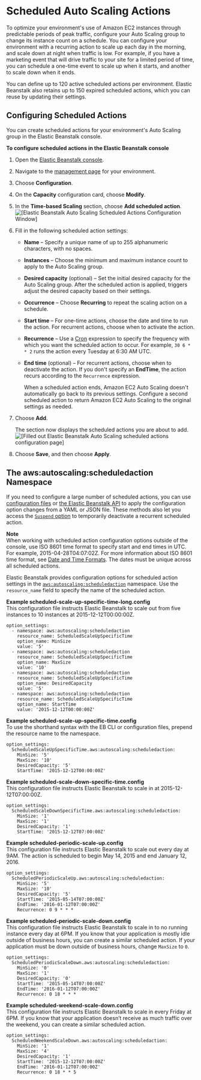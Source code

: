 # Scheduled Auto Scaling Actions<a name="environments-cfg-autoscaling-scheduledactions"></a>

To optimize your environment's use of Amazon EC2 instances through predictable periods of peak traffic, configure your Auto Scaling group to change its instance count on a schedule\. You can configure your environment with a recurring action to scale up each day in the morning, and scale down at night when traffic is low\. For example, if you have a marketing event that will drive traffic to your site for a limited period of time, you can schedule a one\-time event to scale up when it starts, and another to scale down when it ends\.

You can define up to 120 active scheduled actions per environment\. Elastic Beanstalk also retains up to 150 expired scheduled actions, which you can reuse by updating their settings\.

## Configuring Scheduled Actions<a name="environments-cfg-autoscaling-scheduledactions-console"></a>

You can create scheduled actions for your environment's Auto Scaling group in the Elastic Beanstalk console\.

**To configure scheduled actions in the Elastic Beanstalk console**

1. Open the [Elastic Beanstalk console](https://console.aws.amazon.com/elasticbeanstalk)\.

1. Navigate to the [management page](environments-console.md) for your environment\.

1. Choose **Configuration**\.

1. On the **Capacity** configuration card, choose **Modify**\.

1. In the **Time\-based Scaling** section, choose **Add scheduled action**\.  
![\[Elastic Beanstalk Auto Scaling Scheduled Actions Configuration Window\]](http://docs.aws.amazon.com/elasticbeanstalk/latest/dg/images/environment-cfg-autoscaling-scheduledactions.png)

1. Fill in the following scheduled action settings:
   + **Name** – Specify a unique name of up to 255 alphanumeric characters, with no spaces\.
   + **Instances** – Choose the minimum and maximum instance count to apply to the Auto Scaling group\.
   + **Desired capacity** \(optional\) – Set the initial desired capacity for the Auto Scaling group\. After the scheduled action is applied, triggers adjust the desired capacity based on their settings\.
   + **Occurrence** – Choose **Recurring** to repeat the scaling action on a schedule\.
   + **Start time** – For one\-time actions, choose the date and time to run the action\. For recurrent actions, choose when to activate the action\.
   + **Recurrence** – Use a [Cron](http://en.wikipedia.org/wiki/Cron#CRON_expression) expression to specify the frequency with which you want the scheduled action to occur\. For example, `30 6 * * 2` runs the action every Tuesday at 6:30 AM UTC\.
   + **End time** \(optional\) – For recurrent actions, choose when to deactivate the action\. If you don't specify an **EndTime**, the action recurs according to the `Recurrence` expression\.

     When a scheduled action ends, Amazon EC2 Auto Scaling doesn't automatically go back to its previous settings\. Configure a second scheduled action to return Amazon EC2 Auto Scaling to the original settings as needed\.

1. Choose **Add**\.

   The section now displays the scheduled actions you are about to add\.  
![\[Filled out Elastic Beanstalk Auto Scaling scheduled actions configuration page\]](http://docs.aws.amazon.com/elasticbeanstalk/latest/dg/images/environment-cfg-autoscaling-scheduledactions-filled.png)

1. Choose **Save**, and then choose **Apply**\.

## The aws:autoscaling:scheduledaction Namespace<a name="environments-cfg-autoscaling-scheduledactions-namespace"></a>

If you need to configure a large number of scheduled actions, you can use [configuration files](ebextensions.md) or [the Elastic Beanstalk API](environment-configuration-methods-after.md#configuration-options-after-awscli-commandline) to apply the configuration option changes from a YAML or JSON file\. These methods also let you access the [`Suspend` option](command-options-general.md#command-options-general-autoscalingscheduledaction) to temporarily deactivate a recurrent scheduled action\.

**Note**  
When working with scheduled action configuration options outside of the console, use ISO 8601 time format to specify start and end times in UTC\. For example, 2015\-04\-28T04:07:02Z\. For more information about ISO 8601 time format, see [Date and Time Formats](http://www.w3.org/TR/NOTE-datetime)\. The dates must be unique across all scheduled actions\.

Elastic Beanstalk provides configuration options for scheduled action settings in the [`aws:autoscaling:scheduledaction`](command-options-general.md#command-options-general-autoscalingscheduledaction) namespace\. Use the `resource_name` field to specify the name of the scheduled action\.

**Example scheduled\-scale\-up\-specific\-time\-long\.config**  
This configuration file instructs Elastic Beanstalk to scale out from five instances to 10 instances at 2015\-12\-12T00:00:00Z\.  

```
option_settings:
  - namespace: aws:autoscaling:scheduledaction
    resource_name: ScheduledScaleUpSpecificTime
    option_name: MinSize
    value: '5'
  - namespace: aws:autoscaling:scheduledaction
    resource_name: ScheduledScaleUpSpecificTime
    option_name: MaxSize
    value: '10'
  - namespace: aws:autoscaling:scheduledaction
    resource_name: ScheduledScaleUpSpecificTime
    option_name: DesiredCapacity
    value: '5'
  - namespace: aws:autoscaling:scheduledaction
    resource_name: ScheduledScaleUpSpecificTime
    option_name: StartTime
    value: '2015-12-12T00:00:00Z'
```

**Example scheduled\-scale\-up\-specific\-time\.config**  
To use the shorthand syntax with the EB CLI or configuration files, prepend the resource name to the namespace\.  

```
option_settings:
  ScheduledScaleUpSpecificTime.aws:autoscaling:scheduledaction:
    MinSize: '5'
    MaxSize: '10'
    DesiredCapacity: '5'
    StartTime: '2015-12-12T00:00:00Z'
```

**Example scheduled\-scale\-down\-specific\-time\.config**  
This configuration file instructs Elastic Beanstalk to scale in at 2015\-12\-12T07:00:00Z\.  

```
option_settings:
  ScheduledScaleDownSpecificTime.aws:autoscaling:scheduledaction:
    MinSize: '1'
    MaxSize: '1'
    DesiredCapacity: '1'
    StartTime: '2015-12-12T07:00:00Z'
```

**Example scheduled\-periodic\-scale\-up\.config**  
This configuration file instructs Elastic Beanstalk to scale out every day at 9AM\. The action is scheduled to begin May 14, 2015 and end January 12, 2016\.  

```
option_settings:
  ScheduledPeriodicScaleUp.aws:autoscaling:scheduledaction:
    MinSize: '5'
    MaxSize: '10'
    DesiredCapacity: '5'
    StartTime: '2015-05-14T07:00:00Z'
    EndTime: '2016-01-12T07:00:00Z'
    Recurrence: 0 9 * * *
```

**Example scheduled\-periodic\-scale\-down\.config**  
This configuration file instructs Elastic Beanstalk to scale in to no running instance every day at 6PM\. If you know that your application is mostly idle outside of business hours, you can create a similar scheduled action\. If your application must be down outside of business hours, change `MaxSize` to `0`\.  

```
option_settings:
  ScheduledPeriodicScaleDown.aws:autoscaling:scheduledaction:
    MinSize: '0'
    MaxSize: '1'
    DesiredCapacity: '0'
    StartTime: '2015-05-14T07:00:00Z'
    EndTime: '2016-01-12T07:00:00Z'
    Recurrence: 0 18 * * *
```

**Example scheduled\-weekend\-scale\-down\.config**  
This configuration file instructs Elastic Beanstalk to scale in every Friday at 6PM\. If you know that your application doesn’t receive as much traffic over the weekend, you can create a similar scheduled action\.  

```
option_settings:
  ScheduledWeekendScaleDown.aws:autoscaling:scheduledaction:
    MinSize: '1'
    MaxSize: '4'
    DesiredCapacity: '1'
    StartTime: '2015-12-12T07:00:00Z'
    EndTime: '2016-01-12T07:00:00Z'
    Recurrence: 0 18 * * 5
```

